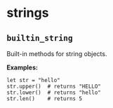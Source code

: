 # strings

## `builtin_string`

Built-in methods for string objects.

**Examples:**
```awkward
let str = "hello"
str.upper()  # returns "HELLO"
str.lower()  # returns "hello"
str.len()    # returns 5
```

